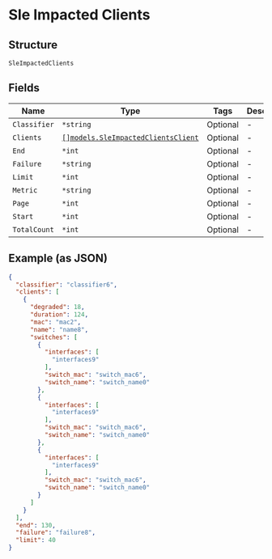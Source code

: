 
# Sle Impacted Clients

## Structure

`SleImpactedClients`

## Fields

| Name | Type | Tags | Description |
|  --- | --- | --- | --- |
| `Classifier` | `*string` | Optional | - |
| `Clients` | [`[]models.SleImpactedClientsClient`](../../doc/models/sle-impacted-clients-client.md) | Optional | - |
| `End` | `*int` | Optional | - |
| `Failure` | `*string` | Optional | - |
| `Limit` | `*int` | Optional | - |
| `Metric` | `*string` | Optional | - |
| `Page` | `*int` | Optional | - |
| `Start` | `*int` | Optional | - |
| `TotalCount` | `*int` | Optional | - |

## Example (as JSON)

```json
{
  "classifier": "classifier6",
  "clients": [
    {
      "degraded": 18,
      "duration": 124,
      "mac": "mac2",
      "name": "name8",
      "switches": [
        {
          "interfaces": [
            "interfaces9"
          ],
          "switch_mac": "switch_mac6",
          "switch_name": "switch_name0"
        },
        {
          "interfaces": [
            "interfaces9"
          ],
          "switch_mac": "switch_mac6",
          "switch_name": "switch_name0"
        },
        {
          "interfaces": [
            "interfaces9"
          ],
          "switch_mac": "switch_mac6",
          "switch_name": "switch_name0"
        }
      ]
    }
  ],
  "end": 130,
  "failure": "failure8",
  "limit": 40
}
```

